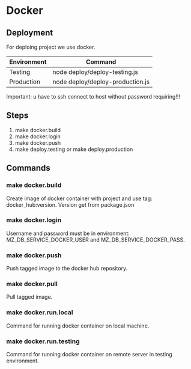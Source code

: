 # Docker

## Deployment
For deploing project we use docker.

| Environment | Command |
|---|---|
| Testing | node deploy/deploy-testing.js |
| Production | node deploy/deploy-production.js |

Important: u have to ssh connect to host without password requiring!!!

## Steps
1. make docker.build
2. make docker.login
3. make docker.push
4. make deploy.testing or make deploy.production

## Commands

### make docker.build
Create image of docker container with project and use tag: docker_hub:version.
Version get from package.json

### make docker.login
Username and password must be in environment: MZ_DB_SERVICE_DOCKER_USER and MZ_DB_SERVICE_DOCKER_PASS.

### make docker.push
Push tagged image to the docker hub repository.

### make docker.pull
Pull tagged image.

### make docker.run.local
Command for running docker container on local machine.

### make docker.run.testing
Command for running docker container on remote server in testing environment.
